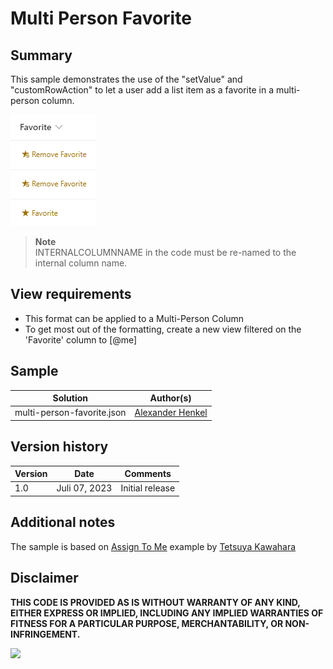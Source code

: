 # Multi Person Favorite

## Summary
This sample demonstrates the use of the "setValue" and "customRowAction" to let a user add a list item as a favorite in a multi-person column.

![screenshot of the sample](assets/screenshot.PNG)

> **Note**  
> INTERNALCOLUMNNAME in the code must be re-named to the internal column name.

## View requirements

- This format can be applied to a Multi-Person Column
- To get most out of the formatting, create a new view filtered on the 'Favorite' column to [@me]

## Sample

Solution|Author(s)
--------|---------
multi-person-favorite.json | [Alexander Henkel](https://github.com/numsegarn)

## Version history

Version |Date         |Comments
--------|-------------|--------
1.0     |Juli 07, 2023 |Initial release

## Additional notes

The sample is based on [Assign To Me](https://github.com/pnp/List-Formatting/tree/master/column-samples/person-assign-to-me) example by [Tetsuya Kawahara](https://github.com/tecchan1107)

## Disclaimer

**THIS CODE IS PROVIDED AS IS WITHOUT WARRANTY OF ANY KIND, EITHER EXPRESS OR IMPLIED, INCLUDING ANY IMPLIED WARRANTIES OF FITNESS FOR A PARTICULAR PURPOSE, MERCHANTABILITY, OR NON-INFRINGEMENT.**

<img src="https://pnptelemetry.azurewebsites.net/list-formatting/column-samples/multi-person-favorite" />
